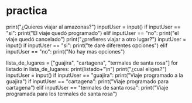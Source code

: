 # practica
print("¿Quieres viajar al amazonas?")
inputUser = input()
if inputUser == "si":
    print("El viaje quedó programado")
elif inputUser == "no":
    print("el viaje quedó cancelado")
print("¿prefieres viajar a otro lugar?")
inputUser = input()
if inputUser == "si":
    print("te daré diferentes opciones")
elif inputUser == "no":
    print("No hay mas opciones")

lista_de_lugares = ["guajira", "cartagena", "termales de santa rosa"]
for listado in lista_de_lugares:
    print(listado+"\n")
print("¿cual eliges?")
inputUser = input()
if inputUser == "guajira":
    print("Viaje programado a la guajira")
if inputUser == "cartagena":
    print("Viaje programado para cartagena")
elif inputUser == "termales de santa rosa":
    print("Viaje programada para los termales de santa rosa")
